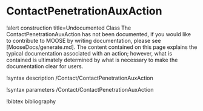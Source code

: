 <!-- MOOSE Documentation Stub: Remove this when content is added. -->

# ContactPenetrationAuxAction

!alert construction title=Undocumented Class
The ContactPenetrationAuxAction has not been documented, if you would like to contribute to MOOSE by writing
documentation, please see [MooseDocs/generate.md]. The content contained on this page explains the typical
documentation associated with an action; however, what is contained is ultimately determined by what
is necessary to make the documentation clear for users.

!syntax description /Contact/ContactPenetrationAuxAction

!syntax parameters /Contact/ContactPenetrationAuxAction

!bibtex bibliography
